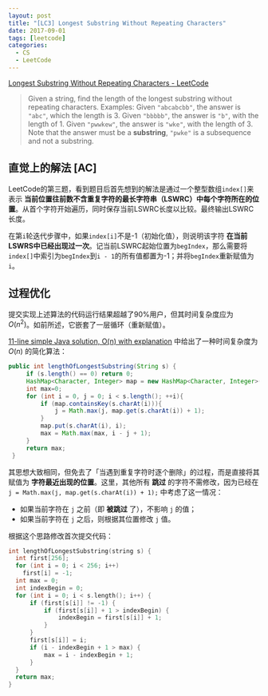 ```yaml
---
layout: post
title: "[LC3] Longest Substring Without Repeating Characters"
date: 2017-09-01
tags: [leetcode]
categories:
  - CS
  - LeetCode
---
```


[Longest Substring Without Repeating Characters - LeetCode](https://leetcode.com/problems/longest-substring-without-repeating-characters/)

> Given a string, find the length of the longest substring without repeating characters.
>Examples:
>Given `"abcabcbb"`, the answer is `"abc"`, which the length is 3.
>Given `"bbbbb"`, the answer is `"b"`, with the length of 1.
>Given `"pwwkew"`, the answer is `"wke"`, with the length of 3. Note that the answer must be a **substring**, `"pwke"` is a subsequence and not a substring.

<!-- more -->

## 直觉上的解法 [AC]

LeetCode的第三题，看到题目后首先想到的解法是通过一个整型数组`index[]`来表示 **当前位置往前数不含重复字符的最长字符串（LSWRC）中每个字符所在的位置**。从首个字符开始遍历，同时保存当前LSWRC长度以比较。最终输出LSWRC长度。

在第`i`轮迭代步骤中，如果`index[i]`不是-1（初始化值），则说明该字符 **在当前LSWRS中已经出现过一次**。记当前LSWRC起始位置为`begIndex`，那么需要将`index[]`中索引为`begIndex`到`i - 1`的所有值都置为-1；并将`begIndex`重新赋值为`i`。

## 过程优化

提交实现上述算法的代码运行结果超越了90%用户，但其时间复杂度应为 $O(n^2)$。如前所述，它嵌套了一层循环（重新赋值）。

[11-line simple Java solution, O(n) with explanation](https://leetcode.com/problems/longest-substring-without-repeating-characters/discuss/1729/11-line-simple-Java-solution-O(n)-with-explanation) 中给出了一种时间复杂度为 $O(n)$ 的简化算法：

```java
public int lengthOfLongestSubstring(String s) {
     if (s.length() == 0) return 0;
     HashMap<Character, Integer> map = new HashMap<Character, Integer>();
     int max=0;
     for (int i = 0, j = 0; i < s.length(); ++i){
         if (map.containsKey(s.charAt(i))){
             j = Math.max(j, map.get(s.charAt(i)) + 1);
         }
         map.put(s.charAt(i), i);
         max = Math.max(max, i - j + 1);
     }
     return max;
 }
```

其思想大致相同，但免去了「当遇到重复字符时逐个删除」的过程，而是直接将其赋值为 **字符最近出现的位置**。这里，其他所有 **跳过** 的字符不需修改，因为已经在 `j = Math.max(j, map.get(s.charAt(i)) + 1);` 中考虑了这一情况：
- 如果当前字符在 `j` 之前（即 **被跳过** 了），不影响 `j` 的值；
- 如果当前字符在 `j` 之后，则根据其位置修改 `j` 值。

根据这个思路修改首次提交代码：

```c++
int lengthOfLongestSubstring(string s) {
  int first[256];
  for (int i = 0; i < 256; i++)
    first[i] = -1;
  int max = 0;
  int indexBegin = 0;
  for (int i = 0; i < s.length(); i++) {
      if (first[s[i]] != -1) {
          if (first[s[i]] + 1 > indexBegin) {
              indexBegin = first[s[i]] + 1;
          }
      }
      first[s[i]] = i;
      if (i - indexBegin + 1 > max) {
          max = i - indexBegin + 1;
      }
  }
  return max;
}
```
